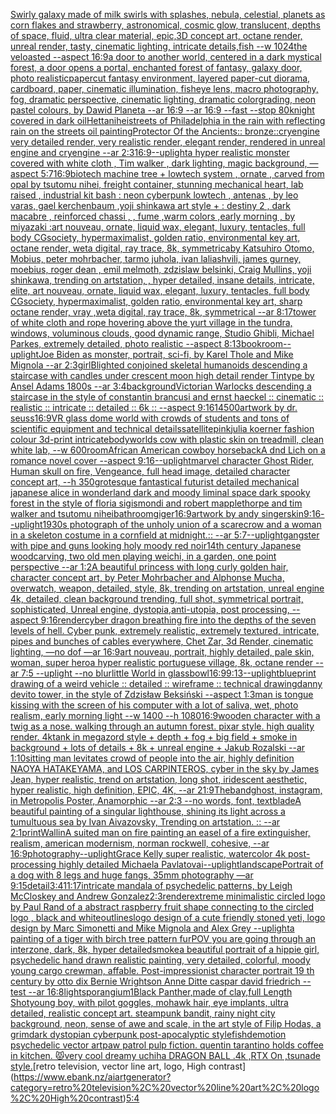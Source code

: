 [Swirly galaxy made of milk swirls with splashes, nebula, celestial, planets as corn flakes and strawberry, astronomical, cosmic glow, translucent, depths of space, fluid, ultra clear material, epic,3D concept art, octane render, unreal render, tasty, cinematic lighting, intricate details,fish --w 1024](https://www.ebank.nz/aiartgenerator?category=Swirly%20galaxy%20made%20of%20milk%20swirls%20with%20splashes%2C%20nebula%2C%20celestial%2C%20planets%20as%20corn%20flakes%20and%20strawberry%2C%20astronomical%2C%20cosmic%20glow%2C%20translucent%2C%20depths%20of%20space%2C%20fluid%2C%20ultra%20clear%20material%2C%20epic%2C3D%20concept%20art%2C%20octane%20render%2C%20unreal%20render%2C%20tasty%2C%20cinematic%20lighting%2C%20intricate%20details%2Cfish%20--w%201024)[the veloasted --aspect 16:9](https://www.ebank.nz/aiartgenerator?category=the%20veloasted%20--aspect%2016%3A9)[a door to another world, centered in a dark mystical forest, a door opens a portal, enchanted forest of fantasy, galaxy door, photo realistic](https://www.ebank.nz/aiartgenerator?category=a%20door%20to%20another%20world%2C%20centered%20in%20a%20dark%20mystical%20forest%2C%20a%20door%20opens%20a%20portal%2C%20enchanted%20forest%20of%20fantasy%2C%20galaxy%20door%2C%20photo%20realistic)[papercut fantasy environment, layered paper-cut diorama, cardboard, paper, cinematic illumination, fisheye lens, macro photography, fog, dramatic perspective, cinematic lighting, dramatic colorgrading, neon pastel colours, by Dawid Planeta --ar 16:9 --ar 16:9 --fast --stop 80](https://www.ebank.nz/aiartgenerator?category=papercut%20fantasy%20environment%2C%20layered%20paper-cut%20diorama%2C%20cardboard%2C%20paper%2C%20cinematic%20illumination%2C%20fisheye%20lens%2C%20macro%20photography%2C%20fog%2C%20dramatic%20perspective%2C%20cinematic%20lighting%2C%20dramatic%20colorgrading%2C%20neon%20pastel%20colours%2C%20by%20Dawid%20Planeta%20--ar%2016%3A9%20--ar%2016%3A9%20--fast%20--stop%2080)[knight covered in dark oil](https://www.ebank.nz/aiartgenerator?category=knight%20covered%20in%20dark%20oil)[Hetta](https://www.ebank.nz/aiartgenerator?category=Hetta)[nihei](https://www.ebank.nz/aiartgenerator?category=nihei)[streets of Philadelphia in the rain with reflecting rain on the streets oil painting](https://www.ebank.nz/aiartgenerator?category=streets%20of%20Philadelphia%20in%20the%20rain%20with%20reflecting%20rain%20on%20the%20streets%20oil%20painting)[Protector Of the Ancients:: bronze::cryengine very detailed render, very realistic render, elegant render, rendered in unreal engine and cryengine --ar 2:3](https://www.ebank.nz/aiartgenerator?category=Protector%20Of%20the%20Ancients%3A%3A%20bronze%3A%3Acryengine%20very%20detailed%20render%2C%20very%20realistic%20render%2C%20elegant%20render%2C%20rendered%20in%20unreal%20engine%20and%20cryengine%20--ar%202%3A3)[16:9](https://www.ebank.nz/aiartgenerator?category=16%3A9)[--uplight](https://www.ebank.nz/aiartgenerator?category=--uplight)[a hyper realistic monster covered with white cloth , Tim walker , dark lighting, magic background, —aspect 5:7](https://www.ebank.nz/aiartgenerator?category=a%20hyper%20realistic%20monster%20covered%20with%20white%20cloth%20%2C%20Tim%20walker%20%2C%20dark%20lighting%2C%20magic%20background%2C%20%E2%80%94aspect%205%3A7)[16:9](https://www.ebank.nz/aiartgenerator?category=16%3A9)[biotech machine tree + lowtech system , ornate , carved from opal by tsutomu nihei, freight container, stunning mechanical heart, lab raised , industrial kit bash : neon cyberpunk lowtech , antenas , by leo varas, gael kerchenbaum ,yoji shinkawa art style + : destiny 2 , dark macabre , reinforced chassi , , fume ,warm colors ,early morning , by miyazaki :art nouveau, ornate, liquid wax, elegant, luxury, tentacles, full body CGsociety, hypermaximalist, golden ratio, environmental key art, octane render, weta digital, ray trace, 8k, symmetricaby Katsuhiro Otomo, Mobius, peter mohrbacher, tarmo juhola, ivan laliashvili, james gurney, moebius, roger dean , emil melmoth, zdzislaw belsinki, Craig Mullins, yoji shinkawa, trending on artstation, , hyper detailed, insane details, intricate, elite, art nouveau, ornate, liquid wax, elegant, luxury, tentacles, full body CGsociety, hypermaximalist, golden ratio, environmental key art, sharp octane render, vray ,weta digital, ray trace, 8k, symmetrical --ar 8:17](https://www.ebank.nz/aiartgenerator?category=biotech%20machine%20tree%20%2B%20lowtech%20system%20%2C%20ornate%20%2C%20carved%20from%20opal%20by%20tsutomu%20nihei%2C%20freight%20container%2C%20stunning%20mechanical%20heart%2C%20lab%20raised%20%2C%20industrial%20kit%20bash%20%3A%20neon%20cyberpunk%20lowtech%20%2C%20antenas%20%2C%20by%20leo%20varas%2C%20gael%20kerchenbaum%20%2Cyoji%20shinkawa%20art%20style%20%2B%20%3A%20destiny%202%20%2C%20dark%20macabre%20%2C%20reinforced%20chassi%20%2C%20%2C%20fume%20%2Cwarm%20colors%20%2Cearly%20morning%20%2C%20by%20miyazaki%20%3Aart%20nouveau%2C%20ornate%2C%20liquid%20wax%2C%20elegant%2C%20luxury%2C%20tentacles%2C%20full%20body%20CGsociety%2C%20hypermaximalist%2C%20golden%20ratio%2C%20environmental%20key%20art%2C%20octane%20render%2C%20weta%20digital%2C%20ray%20trace%2C%208k%2C%20symmetricaby%20Katsuhiro%20Otomo%2C%20Mobius%2C%20peter%20mohrbacher%2C%20tarmo%20juhola%2C%20ivan%20laliashvili%2C%20james%20gurney%2C%20moebius%2C%20roger%20dean%20%2C%20emil%20melmoth%2C%20zdzislaw%20belsinki%2C%20Craig%20Mullins%2C%20yoji%20shinkawa%2C%20trending%20on%20artstation%2C%20%2C%20hyper%20detailed%2C%20insane%20details%2C%20intricate%2C%20elite%2C%20art%20nouveau%2C%20ornate%2C%20liquid%20wax%2C%20elegant%2C%20luxury%2C%20tentacles%2C%20full%20body%20CGsociety%2C%20hypermaximalist%2C%20golden%20ratio%2C%20environmental%20key%20art%2C%20sharp%20octane%20render%2C%20vray%20%2Cweta%20digital%2C%20ray%20trace%2C%208k%2C%20symmetrical%20--ar%208%3A17)[tower of white cloth and rope hovering above the yurt village in the tundra, windows, voluminous clouds, good dynamic range, Studio Ghibli, Michael Parkes, extremely detailed, photo realistic --aspect 8:13](https://www.ebank.nz/aiartgenerator?category=tower%20of%20white%20cloth%20and%20rope%20hovering%20above%20the%20yurt%20village%20in%20the%20tundra%2C%20windows%2C%20voluminous%20clouds%2C%20good%20dynamic%20range%2C%20Studio%20Ghibli%2C%20Michael%20Parkes%2C%20extremely%20detailed%2C%20photo%20realistic%20--aspect%208%3A13)[bookroom](https://www.ebank.nz/aiartgenerator?category=bookroom)[--uplight](https://www.ebank.nz/aiartgenerator?category=--uplight)[Joe Biden as monster, portrait, sci-fi, by Karel Thole and Mike Mignola --ar 2:3](https://www.ebank.nz/aiartgenerator?category=Joe%20Biden%20as%20monster%2C%20portrait%2C%20sci-fi%2C%20by%20Karel%20Thole%20and%20Mike%20Mignola%20--ar%202%3A3)[girl](https://www.ebank.nz/aiartgenerator?category=girl)[Blighted conjoined skeletal humanoids descending a staircase with candles under crescent moon  high detail render Tintype by Ansel Adams 1800s --ar 3:4](https://www.ebank.nz/aiartgenerator?category=Blighted%20conjoined%20skeletal%20humanoids%20descending%20a%20staircase%20with%20candles%20under%20crescent%20moon%20%20high%20detail%20render%20Tintype%20by%20Ansel%20Adams%201800s%20--ar%203%3A4)[background](https://www.ebank.nz/aiartgenerator?category=background)[Victorian Warlocks descending a staircase in the style of constantin brancusi and ernst haeckel :: cinematic :: realistic :: intricate :: detailed :: 6k :: --aspect 9:16](https://www.ebank.nz/aiartgenerator?category=Victorian%20Warlocks%20descending%20a%20staircase%20in%20the%20style%20of%20constantin%20brancusi%20and%20ernst%20haeckel%20%3A%3A%20cinematic%20%3A%3A%20realistic%20%3A%3A%20intricate%20%3A%3A%20detailed%20%3A%3A%206k%20%3A%3A%20--aspect%209%3A16)[1](https://www.ebank.nz/aiartgenerator?category=1)[4500](https://www.ebank.nz/aiartgenerator?category=4500)[artwork by dr. seuss](https://www.ebank.nz/aiartgenerator?category=artwork%20by%20dr.%20seuss)[16:9](https://www.ebank.nz/aiartgenerator?category=16%3A9)[VR glass dome world with crowds of students and tons of scientific equipment and technical details](https://www.ebank.nz/aiartgenerator?category=VR%20glass%20dome%20world%20with%20crowds%20of%20students%20and%20tons%20of%20scientific%20equipment%20and%20technical%20details)[satellite](https://www.ebank.nz/aiartgenerator?category=satellite)[pink](https://www.ebank.nz/aiartgenerator?category=pink)[julia koerner fashion colour 3d-print intricate](https://www.ebank.nz/aiartgenerator?category=julia%20koerner%20fashion%20colour%203d-print%20intricate)[bodyworlds cow with plastic skin on treadmill, clean white lab, --w 600](https://www.ebank.nz/aiartgenerator?category=bodyworlds%20cow%20with%20plastic%20skin%20on%20treadmill%2C%20clean%20white%20lab%2C%20--w%20600)[room](https://www.ebank.nz/aiartgenerator?category=room)[African American cowboy horseback](https://www.ebank.nz/aiartgenerator?category=African%20American%20cowboy%20horseback)[A dnd Lich on a romance novel cover --aspect 9:16](https://www.ebank.nz/aiartgenerator?category=A%20dnd%20Lich%20on%20a%20romance%20novel%20cover%20--aspect%209%3A16)[--uplight](https://www.ebank.nz/aiartgenerator?category=--uplight)[marvel character Ghost Rider, Human skull on fire, Vengeance,  full head image,  detailed character concept art, --h 350](https://www.ebank.nz/aiartgenerator?category=marvel%20character%20Ghost%20Rider%2C%20Human%20skull%20on%20fire%2C%20Vengeance%2C%20%20full%20head%20image%2C%20%20detailed%20character%20concept%20art%2C%20--h%20350)[grotesque fantastical futurist detailed mechanical japanese alice in wonderland dark and moody liminal space dark spooky forest in the style of floria sigismondi and robert mapplethorpe and tim walker and tsutomu nihei](https://www.ebank.nz/aiartgenerator?category=grotesque%20fantastical%20futurist%20detailed%20mechanical%20japanese%20alice%20in%20wonderland%20dark%20and%20moody%20liminal%20space%20dark%20spooky%20forest%20in%20the%20style%20of%20floria%20sigismondi%20and%20robert%20mapplethorpe%20and%20tim%20walker%20and%20tsutomu%20nihei)[bathroom](https://www.ebank.nz/aiartgenerator?category=bathroom)[giger](https://www.ebank.nz/aiartgenerator?category=giger)[16:9](https://www.ebank.nz/aiartgenerator?category=16%3A9)[artwork by andy singer](https://www.ebank.nz/aiartgenerator?category=artwork%20by%20andy%20singer)[skin](https://www.ebank.nz/aiartgenerator?category=skin)[9:16](https://www.ebank.nz/aiartgenerator?category=9%3A16)[--uplight](https://www.ebank.nz/aiartgenerator?category=--uplight)[1930s photograph of the unholy union of a scarecrow and a woman in a skeleton costume in a cornfield at midnight.:: --ar 5:7](https://www.ebank.nz/aiartgenerator?category=1930s%20photograph%20of%20the%20unholy%20union%20of%20a%20scarecrow%20and%20a%20woman%20in%20a%20skeleton%20costume%20in%20a%20cornfield%20at%20midnight.%3A%3A%20--ar%205%3A7)[--uplight](https://www.ebank.nz/aiartgenerator?category=--uplight)[gangster with pipe and guns looking holy moody red noir](https://www.ebank.nz/aiartgenerator?category=gangster%20with%20pipe%20and%20guns%20looking%20holy%20moody%20red%20noir)[14th century Japanese woodcarving, two old men playing weichi, in a garden, one point perspective --ar 1:2](https://www.ebank.nz/aiartgenerator?category=14th%20century%20Japanese%20woodcarving%2C%20two%20old%20men%20playing%20weichi%2C%20in%20a%20garden%2C%20one%20point%20perspective%20--ar%201%3A2)[A beautiful princess with long curly golden hair, character concept art, by Peter Mohrbacher and Alphonse Mucha, overwatch, weapon, detailed, style, 8k, trending on artstation, unreal engine 4k, detailed, clean background trending, full shot, symmetrical portrait, sophisticated, Unreal engine, dystopia,anti-utopia, post processing, --aspect 9:16](https://www.ebank.nz/aiartgenerator?category=A%20beautiful%20princess%20with%20long%20curly%20golden%20hair%2C%20character%20concept%20art%2C%20by%20Peter%20Mohrbacher%20and%20Alphonse%20Mucha%2C%20overwatch%2C%20weapon%2C%20detailed%2C%20style%2C%208k%2C%20trending%20on%20artstation%2C%20unreal%20engine%204k%2C%20detailed%2C%20clean%20background%20trending%2C%20full%20shot%2C%20symmetrical%20portrait%2C%20sophisticated%2C%20Unreal%20engine%2C%20dystopia%2Canti-utopia%2C%20post%20processing%2C%20--aspect%209%3A16)[render](https://www.ebank.nz/aiartgenerator?category=render)[cyber dragon breathing fire into the depths of  the seven levels of hell. Cyber punk, extremely realistic, extremely textured, intricate, pipes and bunches of cables everywhere,  Chet Zar, 3d Render, cinematic lighting, —no dof —ar 16:9](https://www.ebank.nz/aiartgenerator?category=cyber%20dragon%20breathing%20fire%20into%20the%20depths%20of%20%20the%20seven%20levels%20of%20hell.%20Cyber%20punk%2C%20extremely%20realistic%2C%20extremely%20textured%2C%20intricate%2C%20pipes%20and%20bunches%20of%20cables%20everywhere%2C%20%20Chet%20Zar%2C%203d%20Render%2C%20cinematic%20lighting%2C%20%E2%80%94no%20dof%20%E2%80%94ar%2016%3A9)[art nouveau, portrait, highly detailed, pale skin, woman, super hero](https://www.ebank.nz/aiartgenerator?category=art%20nouveau%2C%20portrait%2C%20highly%20detailed%2C%20pale%20skin%2C%20woman%2C%20super%20hero)[a hyper realistic portuguese village, 8k, octane render --ar 7:5 --uplight --no blur](https://www.ebank.nz/aiartgenerator?category=a%20hyper%20realistic%20portuguese%20village%2C%208k%2C%20octane%20render%20--ar%207%3A5%20--uplight%20--no%20blur)[little World in glassbowl](https://www.ebank.nz/aiartgenerator?category=little%20World%20in%20glassbowl)[16:9](https://www.ebank.nz/aiartgenerator?category=16%3A9)[9:13](https://www.ebank.nz/aiartgenerator?category=9%3A13)[--uplight](https://www.ebank.nz/aiartgenerator?category=--uplight)[blueprint drawing of a weird vehicle :: detailed :: wireframe :: technical drawing](https://www.ebank.nz/aiartgenerator?category=blueprint%20drawing%20of%20a%20weird%20vehicle%20%3A%3A%20detailed%20%3A%3A%20wireframe%20%3A%3A%20technical%20drawing)[danny devito tower, in the style of Zdzisław Beksiński --aspect 1:3](https://www.ebank.nz/aiartgenerator?category=danny%20devito%20tower%2C%20in%20the%20style%20of%20Zdzis%C5%82aw%20Beksi%C5%84ski%20--aspect%201%3A3)[man is tongue kissing with the screen of his computer with a lot of saliva, wet, photo realism, early morning light --w 1400 --h 1080](https://www.ebank.nz/aiartgenerator?category=man%20is%20tongue%20kissing%20with%20the%20screen%20of%20his%20computer%20with%20a%20lot%20of%20saliva%2C%20wet%2C%20photo%20realism%2C%20early%20morning%20light%20--w%201400%20--h%201080)[16:9](https://www.ebank.nz/aiartgenerator?category=16%3A9)[wooden character with a twig as a nose. walking through an autumn forest. pixar style. high quality render. 4k](https://www.ebank.nz/aiartgenerator?category=wooden%20character%20with%20a%20twig%20as%20a%20nose.%20walking%20through%20an%20autumn%20forest.%20pixar%20style.%20high%20quality%20render.%204k)[tank in megazord style + depth + fog + big field + smoke in background + lots of details + 8k + unreal engine + Jakub Rozalski --ar 1:10](https://www.ebank.nz/aiartgenerator?category=tank%20in%20megazord%20style%20%2B%20depth%20%2B%20fog%20%2B%20big%20field%20%2B%20smoke%20in%20background%20%2B%20lots%20of%20details%20%2B%208k%20%2B%20unreal%20engine%20%2B%20Jakub%20Rozalski%20--ar%201%3A10)[sitting man levitates crowd of people into the air, highly definition NAOYA HATAKEYAMA, and LOS CARPINTEROS, cyber in the sky by James Jean, hyper realistic, trend on artstation, long shot, iridescent aesthetic, hyper realistic, high definition, EPIC, 4K, --ar 21:9](https://www.ebank.nz/aiartgenerator?category=sitting%20man%20levitates%20crowd%20of%20people%20into%20the%20air%2C%20highly%20definition%20NAOYA%20HATAKEYAMA%2C%20and%20LOS%20CARPINTEROS%2C%20cyber%20in%20the%20sky%20by%20James%20Jean%2C%20hyper%20realistic%2C%20trend%20on%20artstation%2C%20long%20shot%2C%20iridescent%20aesthetic%2C%20hyper%20realistic%2C%20high%20definition%2C%20EPIC%2C%204K%2C%20--ar%2021%3A9)[Thebandghost, instagram, in Metropolis Poster, Anamorphic --ar 2:3 --no words, font, text](https://www.ebank.nz/aiartgenerator?category=Thebandghost%2C%20instagram%2C%20in%20Metropolis%20Poster%2C%20Anamorphic%20--ar%202%3A3%20--no%20words%2C%20font%2C%20text)[blade](https://www.ebank.nz/aiartgenerator?category=blade)[A beautiful painting of a singular lighthouse, shining its light across a tumultuous sea by Ivan Aivazovsky, Trending on artstation. :: --ar 2:1](https://www.ebank.nz/aiartgenerator?category=A%20beautiful%20painting%20of%20a%20singular%20lighthouse%2C%20shining%20its%20light%20across%20a%20tumultuous%20sea%20by%20Ivan%20Aivazovsky%2C%20Trending%20on%20artstation.%20%3A%3A%20--ar%202%3A1)[print](https://www.ebank.nz/aiartgenerator?category=print)[Wallin](https://www.ebank.nz/aiartgenerator?category=Wallin)[A suited man on fire painting an easel of a fire extinguisher, realism, american modernism, norman rockwell, cohesive, --ar 16:9](https://www.ebank.nz/aiartgenerator?category=A%20suited%20man%20on%20fire%20painting%20an%20easel%20of%20a%20fire%20extinguisher%2C%20realism%2C%20american%20modernism%2C%20norman%20rockwell%2C%20cohesive%2C%20--ar%2016%3A9)[photography](https://www.ebank.nz/aiartgenerator?category=photography)[--uplight](https://www.ebank.nz/aiartgenerator?category=--uplight)[Grace Kelly super realistic, watercolor 4k post-processing highly detailed Michaela Pavlatovai](https://www.ebank.nz/aiartgenerator?category=Grace%20Kelly%20super%20realistic%2C%20watercolor%204k%20post-processing%20highly%20detailed%20Michaela%20Pavlatovai)[--uplight](https://www.ebank.nz/aiartgenerator?category=--uplight)[landscape](https://www.ebank.nz/aiartgenerator?category=landscape)[Portrait of a dog with 8 legs and huge fangs, 35mm photography —ar 9:15](https://www.ebank.nz/aiartgenerator?category=Portrait%20of%20a%20dog%20with%208%20legs%20and%20huge%20fangs%2C%2035mm%20photography%20%E2%80%94ar%209%3A15)[detail](https://www.ebank.nz/aiartgenerator?category=detail)[3:4](https://www.ebank.nz/aiartgenerator?category=3%3A4)[11:17](https://www.ebank.nz/aiartgenerator?category=11%3A17)[intricate mandala of psychedelic patterns, by Leigh McCloskey and Andrew Gonzalez](https://www.ebank.nz/aiartgenerator?category=intricate%20mandala%20of%20psychedelic%20patterns%2C%20by%20Leigh%20McCloskey%20and%20Andrew%20Gonzalez)[2:3](https://www.ebank.nz/aiartgenerator?category=2%3A3)[render](https://www.ebank.nz/aiartgenerator?category=render)[extreme minimalistic circled logo by Paul Rand of a abstract  raspberry fruit shape connecting to the circled logo , black and white](https://www.ebank.nz/aiartgenerator?category=extreme%20minimalistic%20circled%20logo%20by%20Paul%20Rand%20of%20a%20abstract%20%20raspberry%20fruit%20shape%20connecting%20to%20the%20circled%20logo%20%2C%20black%20and%20white)[outlines](https://www.ebank.nz/aiartgenerator?category=outlines)[logo design of a cute friendly stoned yeti, logo design by Marc Simonetti and Mike Mignola and Alex Grey --uplight](https://www.ebank.nz/aiartgenerator?category=logo%20design%20of%20a%20cute%20friendly%20stoned%20yeti%2C%20logo%20design%20by%20Marc%20Simonetti%20and%20Mike%20Mignola%20and%20Alex%20Grey%20--uplight)[a painting of a tiger with birch tree pattern fur](https://www.ebank.nz/aiartgenerator?category=a%20painting%20of%20a%20tiger%20with%20birch%20tree%20pattern%20fur)[POV you are going through an interzone, dark, 8k, hyper detailed](https://www.ebank.nz/aiartgenerator?category=POV%20you%20are%20going%20through%20an%20interzone%2C%20dark%2C%208k%2C%20hyper%20detailed)[smoke](https://www.ebank.nz/aiartgenerator?category=smoke)[a beautiful portrait of a hippie girl, psychedelic hand drawn realistic painting, very detailed, colorful, moody young cargo crewman, affable. Post-impressionist character portrait 19 th century by otto dix Bernie Wrightson Anne Ditte caspar david friedrich --test --ar 16:8](https://www.ebank.nz/aiartgenerator?category=a%20beautiful%20portrait%20of%20a%20hippie%20girl%2C%20psychedelic%20hand%20drawn%20realistic%20painting%2C%20very%20detailed%2C%20colorful%2C%20moody%20young%20cargo%20crewman%2C%20affable.%20Post-impressionist%20character%20portrait%2019%20th%20century%20by%20otto%20dix%20Bernie%20Wrightson%20Anne%20Ditte%20caspar%20david%20friedrich%20--test%20--ar%2016%3A8)[light](https://www.ebank.nz/aiartgenerator?category=light)[sporangium](https://www.ebank.nz/aiartgenerator?category=sporangium)[1](https://www.ebank.nz/aiartgenerator?category=1)[Black Panther,made of clay,full Length Shot](https://www.ebank.nz/aiartgenerator?category=Black%20Panther%2Cmade%20of%20clay%2Cfull%20Length%20Shot)[young boy, with pilot goggles, mohawk hair, eye implants, ultra detailed, realistic concept art. steampunk bandit, rainy night city background, neon, sense of awe and scale, in the art style of Filip Hodas, a grimdark dystopian cyberpunk post-apocalyptic style](https://www.ebank.nz/aiartgenerator?category=young%20boy%2C%20with%20pilot%20goggles%2C%20mohawk%20hair%2C%20eye%20implants%2C%20ultra%20detailed%2C%20realistic%20concept%20art.%20steampunk%20bandit%2C%20rainy%20night%20city%20background%2C%20neon%2C%20sense%20of%20awe%20and%20scale%2C%20in%20the%20art%20style%20of%20Filip%20Hodas%2C%20a%20grimdark%20dystopian%20cyberpunk%20post-apocalyptic%20style)[fish](https://www.ebank.nz/aiartgenerator?category=fish)[demotion psychedelic vector art](https://www.ebank.nz/aiartgenerator?category=demotion%20psychedelic%20vector%20art)[paw patrol pulp fiction. quentin tarantino holds coffee in kitchen. 😾](https://www.ebank.nz/aiartgenerator?category=paw%20patrol%20pulp%20fiction.%20quentin%20tarantino%20holds%20coffee%20in%20kitchen.%20%F0%9F%98%BE)[very cool dreamy uchiha DRAGON BALL .4k ,RTX On ,tsunade style.](https://www.ebank.nz/aiartgenerator?category=very%20cool%20dreamy%20uchiha%20DRAGON%20BALL%20.4k%20%2CRTX%20On%20%2Ctsunade%20style.)[retro television, vector line art, logo, High contrast](https://www.ebank.nz/aiartgenerator?category=retro%20television%2C%20vector%20line%20art%2C%20logo%2C%20High%20contrast)[5:4](https://www.ebank.nz/aiartgenerator?category=5%3A4)